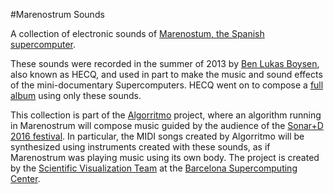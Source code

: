 #Marenostrum Sounds

A collection of electronic sounds of [Marenostum, the Spanish supercomputer](http://www.bsc.es/marenostrum-support-services/mn3).

These sounds were recorded in the summer of 2013 by [Ben Lukas Boysen](http://benlukasboysen.com/), also known as HECQ, and used in part to make the music and sound effects of the mini-documentary Supercomputers. HECQ went on to compose a [full album](http://benlukasboysen.com/albums/mare-nostrum/) using only these sounds. 

This collection is part of the [Algorritmo](http://www.bsc.es/viz/algorritmo) project, where an algorithm running in Marenostrum will compose music guided by the audience of the [Sonar+D 2016 festival](http://sonarplusd.com/). In particular, the MIDI songs created by Algorritmo will be synthesized using instruments created with these sounds, as if Marenostrum was playing music using its own body. The project is created by the [Scientific Visualization Team](http://www.bsc.es/viz/) at the [Barcelona Supercomputing Center](http://www.bsc.es/).


